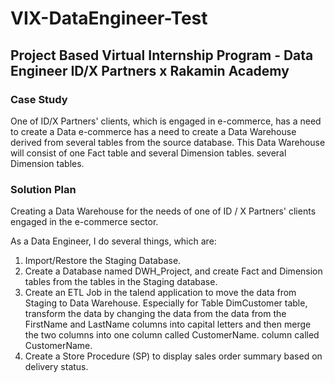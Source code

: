 # VIX-DataEngineer-Test

## Project Based Virtual Internship Program - Data Engineer ID/X Partners x Rakamin Academy

### Case Study

One of ID/X Partners' clients, which is engaged in e-commerce, has a need to create a Data e-commerce has a need to create a Data Warehouse derived from several tables from the source database. This Data Warehouse will consist of one Fact table and several Dimension tables. several Dimension tables.

### Solution Plan

Creating a Data Warehouse for the needs of one of ID / X Partners' clients engaged in the e-commerce sector.

As a Data Engineer, I do several things, which are:

1. Import/Restore the Staging Database.
2. Create a Database named DWH_Project, and create Fact and Dimension tables from the tables in the Staging database.
3. Create an ETL Job in the talend application to move the
   data from Staging to Data Warehouse. Especially for Table
   DimCustomer table, transform the data by changing the data from the
   data from the FirstName and LastName columns into capital letters
   and then merge the two columns into one column called CustomerName.
   column called CustomerName.
4. Create a Store Procedure (SP) to display
   sales order summary based on delivery status.
